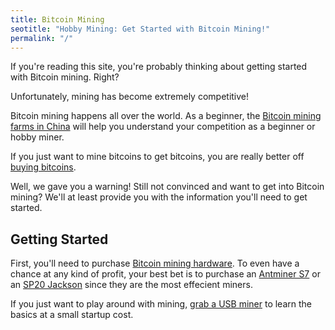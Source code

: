 ```yaml
---
title: Bitcoin Mining
seotitle: "Hobby Mining: Get Started with Bitcoin Mining!"
permalink: "/"
---
```

If you're reading this site, you're probably thinking about getting started with Bitcoin mining. Right? 

Unfortunately, mining has become extremely competitive! 

Bitcoin mining happens all over the world. As a beginner, the [Bitcoin mining farms in China](/bitcoin-mining-in-china/) will help you understand your competition as a beginner or hobby miner. 

If you just want to mine bitcoins to get bitcoins, you are really better off [buying bitcoins](https://www.buybitcoinworldwide.com/). 

Well, we gave you a warning! Still not convinced and want to get into Bitcoin mining? We'll at least provide you with the information you'll need to get started. 

## Getting Started

First, you'll need to purchase [Bitcoin mining hardware](/mining-hardware/). To even have a chance at any kind of profit, your best bet is to purchase an [Antminer S7](/bitmain-antminer-s7/) or an [SP20 Jackson](/spondoolies-sp20/) since they are the most effecient miners. 

If you just want to play around with mining, [grab a USB miner](/usb-bitcoin-miners/) to learn the basics at a small startup cost. 